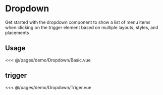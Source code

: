 <script setup>
import Basic from './demo/Dropdown/Basic.vue'
import Triger from './demo/Dropdown/Triger.vue'

import ContainerFlexGap from '../.vitepress/components/ContainerFlexGap.vue'
</script>

# Dropdown

Get started with the dropdown component to show a list of menu items when clicking on the trigger element based on multiple layouts, styles, and placements

## Usage

<DemoContainer>
  <Basic/>
</DemoContainer>

<<< @/pages/demo/Dropdown/Basic.vue

## trigger

<DemoContainer>
  <Triger/>
</DemoContainer>

<<< @/pages/demo/Dropdown/Triger.vue

